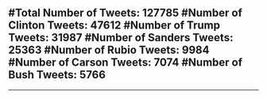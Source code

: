 #Total Number of Tweets: 127785 
#Number of Clinton Tweets: 47612
#Number of Trump Tweets: 31987
#Number of Sanders Tweets: 25363
#Number of Rubio Tweets: 9984
#Number of Carson Tweets: 7074
#Number of Bush Tweets: 5766
---
---
